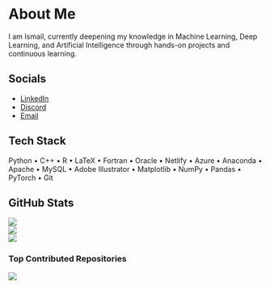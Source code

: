 # About Me  
I am Ismail, currently deepening my knowledge in Machine Learning, Deep Learning, and Artificial Intelligence through hands-on projects and continuous learning.  

## Socials  
- [LinkedIn](https://linkedin.com/in/ismail-hossain2000)  
- [Discord](https://discord.gg/NSbGgtpp)  
- [Email](mailto:ismailtuhinamth05@gmail.com)  

## Tech Stack  
Python • C++ • R • LaTeX • Fortran • Oracle • Netlify • Azure • Anaconda • Apache • MySQL • Adobe Illustrator • Matplotlib • NumPy • Pandas • PyTorch • Git  

## GitHub Stats  
![](https://github-readme-stats.vercel.app/api?username=hossain-mdismail&theme=default_repocard&hide_border=false&include_all_commits=true&count_private=false)  
![](https://nirzak-streak-stats.vercel.app/?user=hossain-mdismail&theme=default_repocard&hide_border=false)  
![](https://github-readme-stats.vercel.app/api/top-langs/?username=hossain-mdismail&theme=default_repocard&hide_border=false&include_all_commits=true&count_private=false&layout=compact)  

### Top Contributed Repositories  
![](https://github-contributor-stats.vercel.app/api?username=hossain-mdismail&limit=5&theme=default_repocard&combine_all_yearly_contributions=true)  

